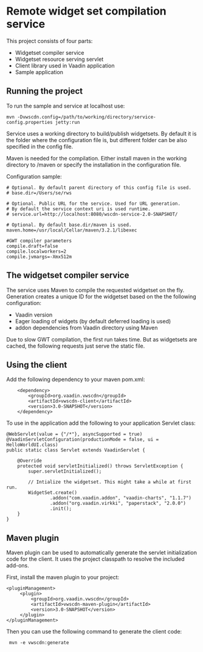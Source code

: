 
Remote widget set compilation service
===

This project consists of four parts:
 - Widgetset compiler service
 - Widgetset resource serving servlet
 - Client library used in Vaadin application
 - Sample application
 
Running the project
---

To run the sample and service at localhost use:

    mvn -Dvwscdn.config=/path/to/working/directory/service-config.properties jetty:run


Service uses a working directory to build/publish widgetsets. By default it is the folder where the configuration 
file is, but different folder can be also specified in the config file.

Maven is needed for the compilation. Either install maven in the working directory to <workdir>/maven or
specify the installation in the configuration file.

Configuration sample:

    # Optional. By default parent directory of this config file is used. 
    # base.dir=/Users/se/rws
    
    # Optional. Public URL for the service. Used for URL generation.
    # By default the service context uri is used runtime.
    # service.url=http://localhost:8080/wscdn-service-2.0-SNAPSHOT/
      
    # Optional. By default base.dir/maven is used.
    maven.home=/usr/local/Cellar/maven/3.2.1/libexec
    
    #GWT compiler parameters
    compile.draft=false
    compile.localworkers=2
    compile.jvmargs=-Xmx512m


The widgetset compiler service
---
The service uses Maven to compile the requested widgetset on the fly. Generation creates a unique ID for the widgetset based on the the following configuration:
- Vaadin version 
- Eager loading of widgets (by default deferred loading is used)
- addon dependencies from Vaadin directory using Maven

Due to slow GWT compilation, the first run takes time. But as widgetsets are cached, the following requests just serve the static file.


Using the client
---

Add the following dependency to your maven pom.xml:

        <dependency>
            <groupId>org.vaadin.vwscdn</groupId>
            <artifactId>vwscdn-client</artifactId>
            <version>3.0-SNAPSHOT</version>
        </dependency>


To use in the application add the following to your application Servlet class:


    @WebServlet(value = {"/*"}, asyncSupported = true)
    @VaadinServletConfiguration(productionMode = false, ui = HelloWorldUI.class)
    public static class Servlet extends VaadinServlet {

        @Override
        protected void servletInitialized() throws ServletException {
            super.servletInitialized();

            // Intialize the widgetset. This might take a while at first run.
            WidgetSet.create()
                    .addon("com.vaadin.addon", "vaadin-charts", "1.1.7")
                    .addon("org.vaadin.virkki", "paperstack", "2.0.0")
                    .init();
        }
    }

Maven plugin
---

Maven plugin can be used to automatically generate the servlet initialization code for the client. It uses the project classpath to resolve the included add-ons. 

First, install the maven plugin to your project:

    <pluginManagement>
         <plugin>
             <groupId>org.vaadin.vwscdn</groupId>
             <artifactId>vwscdn-maven-plugin</artifactId>
             <version>3.0-SNAPSHOT</version>
         </plugin>
    </pluginManagement>
    


Then you can use the following command to generate the client code:

     mvn -e vwscdn:generate
     
